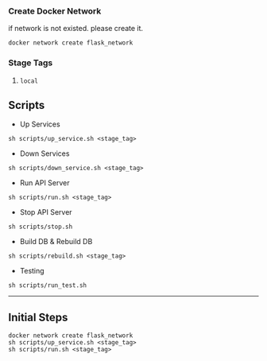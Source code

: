 
### Create Docker Network

if network is not existed. please create it.

`docker network create flask_network`

### Stage Tags

1. `local`

## Scripts

+ Up Services

`sh scripts/up_service.sh <stage_tag>`

+ Down Services

`sh scripts/down_service.sh <stage_tag>`

+ Run API Server

`sh scripts/run.sh <stage_tag>`

+ Stop API Server

`sh scripts/stop.sh`

+ Build DB & Rebuild DB

`sh scripts/rebuild.sh <stage_tag>`

+ Testing

`sh scripts/run_test.sh`


---

## Initial Steps

```
docker network create flask_network
sh scripts/up_service.sh <stage_tag>
sh scripts/run.sh <stage_tag>
```
